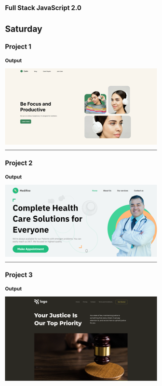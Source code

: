 ## Full Stack JavaScript 2.0

# Saturday

## Project 1

### Output

![Project 1](./Project%201/output.png)


---

## Project 2

### Output

![Project 2](./Project%202/output.png)


---

## Project 3

### Output

![Project 1](./Project%203/Output.png)

